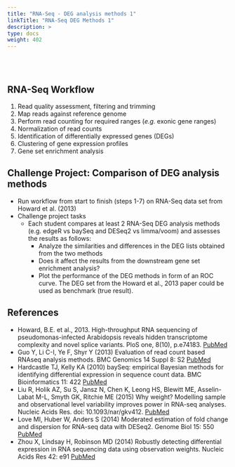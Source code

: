 ```yaml
---
title: "RNA-Seq - DEG analysis methods 1"
linkTitle: "RNA-Seq DEG Methods 1"
description: >
type: docs
weight: 402
---
```


<br></br>

## RNA-Seq Workflow  

1. Read quality assessment, filtering and trimming 
2. Map reads against reference genome 
3. Perform read counting for required ranges (_e.g._ exonic gene ranges)
4. Normalization of read counts
5. Identification of differentially expressed genes (DEGs)
6. Clustering of gene expression profiles 
7. Gene set enrichment analysis

## Challenge Project: Comparison of DEG analysis methods

+ Run workflow from start to finish (steps 1-7) on RNA-Seq data set from Howard et al. (2013)
+ Challenge project tasks
    + Each student compares at least 2 RNA-Seq DEG analysis methods (e.g. edgeR vs baySeq and DESeq2 vs limma/voom) and assesses the results as follows:
        + Analyze the similarities and differences in the DEG lists obtained from the two methods
        + Does it affect the results from the downstream gene set enrichment analysis?
        + Plot the performance of the DEG methods in form of an ROC curve. The DEG set from the Howard et al., 2013 paper could be used as benchmark (true result). 

## References

+ Howard, B.E. et al., 2013. High-throughput RNA sequencing of pseudomonas-infected Arabidopsis reveals hidden transcriptome complexity and novel splice variants. PloS one, 8(10), p.e74183. [PubMed](http://www.ncbi.nlm.nih.gov/pubmed/24098335)
+ Guo Y, Li C-I, Ye F, Shyr Y (2013) Evaluation of read count based RNAseq analysis methods. BMC Genomics 14 Suppl 8: S2 [PubMed](http://www.ncbi.nlm.nih.gov/pubmed/24564449)
+ Hardcastle TJ, Kelly KA (2010) baySeq: empirical Bayesian methods for identifying differential expression in sequence count data. BMC Bioinformatics 11: 422 [PubMed](https://pubmed.ncbi.nlm.nih.gov/20698981/)
+ Liu R, Holik AZ, Su S, Jansz N, Chen K, Leong HS, Blewitt ME, Asselin-Labat M-L, Smyth GK, Ritchie ME (2015) Why weight? Modelling sample and observational level variability improves power in RNA-seq analyses. Nucleic Acids Res. doi: 10.1093/nar/gkv412. [PubMed](https://pubmed.ncbi.nlm.nih.gov/25925576/)
+ Love MI, Huber W, Anders S (2014) Moderated estimation of fold change and dispersion for RNA-seq data with DESeq2. Genome Biol 15: 550 [PubMed](http://www.ncbi.nlm.nih.gov/pubmed/25516281)
+ Zhou X, Lindsay H, Robinson MD (2014) Robustly detecting differential expression in RNA sequencing data using observation weights. Nucleic Acids Res 42: e91 [PubMed](http://www.ncbi.nlm.nih.gov/pubmed/24753412)




